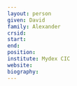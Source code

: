 ```yaml
---
layout: person
given: David
family: Alexander
crsid: 
start: 
end:
position: 
institute: Mydex CIC
website: 
biography: 
---
```

